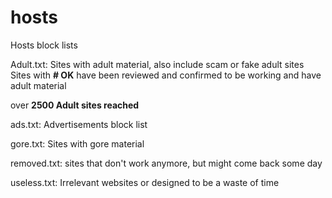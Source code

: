 # hosts
Hosts block lists

Adult.txt: Sites with adult material, also include scam or fake adult sites
Sites with **# OK** have been reviewed and confirmed to be working and have adult material

over **2500 Adult sites reached**

ads.txt: Advertisements block list

gore.txt: Sites with gore material

removed.txt: sites that don't work anymore, but might come back some day

useless.txt: Irrelevant websites or designed to be a waste of time
